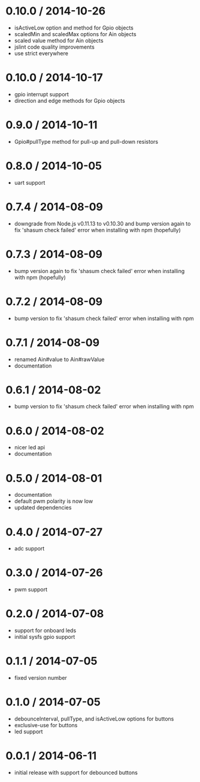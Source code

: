 0.10.0 / 2014-10-26
===================

  * isActiveLow option and method for Gpio objects
  * scaledMin and scaledMax options for Ain objects
  * scaled value method for Ain objects
  * jslint code quality improvements
  * use strict everywhere

0.10.0 / 2014-10-17
===================

  * gpio interrupt support
  * direction and edge methods for Gpio objects

0.9.0 / 2014-10-11
==================

  * Gpio#pullType method for pull-up and pull-down resistors

0.8.0 / 2014-10-05
==================

  * uart support

0.7.4 / 2014-08-09
==================

  * downgrade from Node.js v0.11.13 to v0.10.30 and bump version again to fix 'shasum check failed' error when installing with npm (hopefully)

0.7.3 / 2014-08-09
==================

  * bump version again to fix 'shasum check failed' error when installing with npm (hopefully)

0.7.2 / 2014-08-09
==================

  * bump version to fix 'shasum check failed' error when installing with npm

0.7.1 / 2014-08-09
==================

  * renamed Ain#value to Ain#rawValue
  * documentation

0.6.1 / 2014-08-02
==================

  * bump version to fix 'shasum check failed' error when installing with npm

0.6.0 / 2014-08-02
==================

  * nicer led api
  * documentation

0.5.0 / 2014-08-01
==================

  * documentation
  * default pwm polarity is now low
  * updated dependencies

0.4.0 / 2014-07-27
==================

  * adc support

0.3.0 / 2014-07-26
==================

  * pwm support

0.2.0 / 2014-07-08
==================

  * support for onboard leds
  * initial sysfs gpio support

0.1.1 / 2014-07-05
==================

  * fixed version number

0.1.0 / 2014-07-05
==================

  * debounceInterval, pullType, and isActiveLow options for buttons
  * exclusive-use for buttons
  * led support

0.0.1 / 2014-06-11
==================

  * initial release with support for debounced buttons

